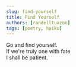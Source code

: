 ```yaml
---
slug: find-yourself
title: Find Yourself
authors: [randelltuazon]
tags: [poetry, haiku]
---
```


Go and find yourself.<br/>
If we're truly one with fate<br/>
I shall be patient.<br/>
